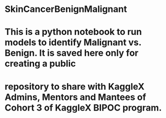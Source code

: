 # SkinCancerBenignMalignant
# This is a python notebook to run models to identify Malignant vs. Benign. It is saved here only for creating a public
# repository to share with KaggleX Admins, Mentors and Mantees of Cohort 3 of KaggleX BIPOC program. 
